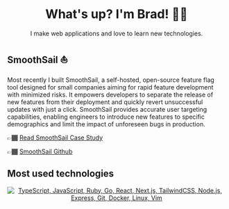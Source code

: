 <h1 align="center">What's up? I'm Brad! 👋🏾</h1>
<p align="center">I make web applications and love to learn new technologies.</p>

## SmoothSail ⛵
Most recently I built SmoothSail, a self-hosted, open-source feature flag tool designed for small companies aiming for rapid feature development with minimized risks. It empowers developers to separate the release of new features from their deployment and quickly revert unsuccessful updates with just a click. SmoothSail provides accurate user targeting capabilities, enabling engineers to introduce new features to specific demographics and limit the impact of unforeseen bugs in production.

👉🏾 [Read SmoothSail Case Study](https://smooth-sail.github.io/#/case-study)

👉🏾 [SmoothSail Github](https://github.com/smooth-sail)

## Most used technologies
<p align="center">
  <a href="#">
    <img src="https://skillicons.dev/icons?i=ts,js,ruby,go,react,nextjs,tailwindcss,nodejs,express,git,docker,linux,vim" alt="TypeScript, JavaScript, Ruby, Go, React, Next.js, TailwindCSS, Node.js, Express, Git, Docker, Linux, Vim">
  </a>
</p>

<!--
**BradleyRobertTaylor/bradleyroberttaylor** is a ✨ _special_ ✨ repository because its `README.md` (this file) appears on your GitHub profile.

Here are some ideas to get you started:

- 🔭 I’m currently working on ...
- 🌱 I’m currently learning ...
- 👯 I’m looking to collaborate on ...
- 🤔 I’m looking for help with ...
- 💬 Ask me about ...
- 📫 How to reach me: ...
- 😄 Pronouns: ...
- ⚡ Fun fact: ...
-->
